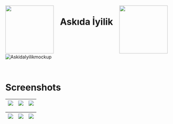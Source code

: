 <div align="center">
      <h1> 
            <img src="https://github.com/achelmasoudi/Askida_Iyilik/assets/154275618/105941bc-45f8-49c0-8967-f663bc7fec71" width="150px"  align="left">
            <img src="https://github.com/achelmasoudi/Askida_Iyilik/assets/154275618/e99e4d96-5486-4888-aa42-c77e5dc7dd06" width="150px" align="right" >
            <br/>
            Askıda İyilik
            <br/> 
      </h1>
</div>

<br/> 
<br/> 
<br/> 

![AskidaIyilikmockup](https://github.com/achelmasoudi/Askida_Iyilik/assets/154275618/55765add-1258-4a92-8af0-697e3c6779b2)

<br/> 

# Screenshots
| <img src="https://github.com/achelmasoudi/Askida_Iyilik/assets/154275618/b9e8aae4-7331-49aa-876a-015056080eda"> | <img src="https://github.com/achelmasoudi/Askida_Iyilik/assets/154275618/2b338cad-9ef5-4650-a28f-81f53c52dc8d"> | <img src="https://github.com/achelmasoudi/Askida_Iyilik/assets/154275618/c6aea947-15cc-4a5c-bff1-4036c7d4cae1"> |
| ---------------------------------------------- | -------------------------------------------- | ------------------------------------------- |

| <img src="https://github.com/achelmasoudi/Askida_Iyilik/assets/154275618/80ac04aa-69a0-45bd-98b0-5f8b72c113bc"> | <img src="https://github.com/achelmasoudi/Askida_Iyilik/assets/154275618/6736c295-6c05-4559-8a99-4ef431b59289"> | <img src="https://github.com/achelmasoudi/Askida_Iyilik/assets/154275618/d1ce8c9f-9006-452f-9d90-595099b48c38"> |
| ---------------------------------------------- | -------------------------------------------- | ------------------------------------------- |

